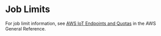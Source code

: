 # Job Limits<a name="job-limits"></a>

For job limit information, see [AWS IoT Endpoints and Quotas](https://docs.aws.amazon.com/general/latest/gr/iot-core.html) in the AWS General Reference\.